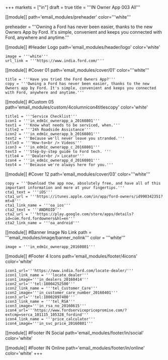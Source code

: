 +++
markets = ["in"]
draft = true
title = '''IN Owner App 003 All'''


[[module]]
path='email_modules/preheader'
color='''white'''

preheader = '''Owning a Ford has never been easier, thanks to the new Owners App by Ford. It's simple, convenient and keeps you connected with Ford, anywhere and anytime.'''

[[module]] #Header Logo
path='email_modules/header/logo'
color='white'

	image = '''white'''
	url_link = '''https://www.india.ford.com/'''

[[module]] #Cover 01
path='email_modules/cover/01'
color='''white'''
 
	title = '''Have you tried the Ford Owners App?'''
	copy = '''Owning a Ford has never been easier, thanks to the new Owners app by Ford. It's simple, convenient and keeps you connected with Ford, anywhere and anytime.'''

[[module]] #Custom 05
path='email_modules/custom/4columnicon4titlescopy'
color='white'

	title1 = '''Service Checklist'''
	icon1 = '''in_edm1c_ownerapp_a_20160801'''
	text1 = '''Know what needs to be serviced, when.'''
	title2 = '''24h Roadside Assistance'''
	icon2 = '''in_edm1c_ownerapp_b_20160801'''
	text2 = '''Because we'll never leave you stranded.'''
	title3 = '''How-to<br /> Videos'''
	icon3 = '''in_edm1c_ownerapp_c_20160801'''
	text3 = '''Step-by-step guide to Ford tech. '''
	title4 = '''Dealer<br /> Locator'''
	icon4 = '''in_edm1c_ownerapp_d_20160801'''
	text4 = '''Because we're always here for you.'''

[[module]] #Cover 12
path='email_modules/cover/03'
color='''white'''

	copy = '''Download the app now, absolutely free, and have all of this important information and more at your fingertips.'''
	cta1_text = '''iOS'''
	cta1_url = '''https://itunes.apple.com/in/app/ford-owners/id990342351?mt=8'''
	cta1_link_name = '''oa_ios'''
	cta2_text = '''ANDROID'''
	cta2_url = '''https://play.google.com/store/apps/details?id=com.ford.fordowners&hl=en'''
	cta2_link_name = '''oa_android'''

[[module]] #Banner Image No Link
path = '''email_modules/image/banner_nolink'''
color = '''white'''

	image = '''in_edm1c_ownerapp_20160801'''

[[module]] #Footer 4 Icons
path='email_modules/footer/4icons'
color='white'

	icon1_url='''https://www.india.ford.com/locate-dealer/'''
	icon1_link_name = '''locate_dealer'''
	icon1_image='''in_dealers_20160414'''
	icon2_url='''tel:18004252500'''
	icon2_link_name = '''tel_Customer_Care'''
	icon2_image='''in_customer_care_number_20160401'''
	icon3_url='''tel:18002097400'''
	icon3_link_name = '''tel_RSA'''
	icon3_image='''in_rsa_no_20160615'''
	icon4_url='''https://www.fordservicepricepromise.com/?extcmp=serca_101115_105328_fordind'''
	icon4_link_name = '''price_calculator'''
	icon4_image='''in_svc_price_20160801'''

[[module]] #Footer IN Social
path='email_modules/footer/in/social'
color='white'

[[module]] #Footer IN Online
path='email_modules/footer/in/online'
color='white'
+++